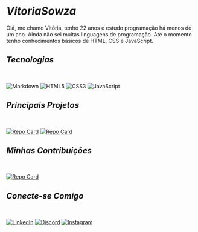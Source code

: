 # ***VitoriaSowza***

Olá, me chamo Vitória, tenho 22 anos e estudo programação há menos de um ano. Ainda não sei muitas linguagens de programação. Até o momento tenho conhecimentos básicos de HTML, CSS e JavaScript.  


## ***Tecnologias***
<br> 

![Markdown](https://img.shields.io/badge/Markdown-C71585?style=for-the-badge&logo=markdown)  ![HTML5](https://img.shields.io/badge/HTML5-8B008B?style=for-the-badge&logo=html5) ![CSS3](https://img.shields.io/badge/CSS3-C71585?style=for-the-badge&logo=css3&logoColor=264CE4) ![JavaScript](https://img.shields.io/badge/JavaScript-8B008B?style=for-the-badge&logo=javascript)  

## ***Principais Projetos***
<br>

[![Repo Card](https://github-readme-stats.vercel.app/api/pin/?username=VITORIASOWZA&repo=PRIMEIRO_html&bg_color=000&border_color=8B008B&show_icons=true&icon_color=8B008B&title_color=C71585&text_color=FFF)](https://github.com/vitoriasowza/primeiro_HTML)  [![Repo Card](https://github-readme-stats.vercel.app/api/pin/?username=VITORIASOWZA&repo=vitoriasouza&bg_color=000&border_color=8B008B&show_icons=true&icon_color=8B008B&title_color=C71585&text_color=FFF)](https://github.com/vitoriasowza/Vitoriasouza)
<br>

## ***Minhas Contribuições***
<br>

[![Repo Card](https://github-readme-stats.vercel.app/api/pin/?username=VITORIASOWZA&repo=dio-lab-open-source&bg_color=000&border_color=8B008B&show_icons=true&icon_color=8B008B&title_color=C71585&text_color=FFF)](https://github.com/vitoriasowza/dio-lab-open-sourceL)
<br>

## ***Conecte-se Comigo***
<br>

[![LinkedIn](https://img.shields.io/badge/LinkedIn-000?style=for-the-badge&logo=linkedin&logoColor=0E76A8)](https://www.linkedin.com/in/vit%C3%B3riadesouza/) [![Discord](https://img.shields.io/badge/Discord-000?style=for-the-badge&logo=discord)](https://discord.com/channels/@me) [![Instagram](https://img.shields.io/badge/Instagram-000?style=for-the-badge&logo=instagram)](https://www.instagram.com/_vitoriasowza/)


